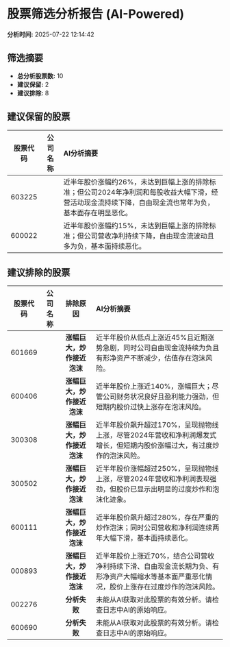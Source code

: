# 股票筛选分析报告 (AI-Powered)

**分析时间:** 2025-07-22 12:14:42

## 筛选摘要

- **总分析股票数:** 10
- **建议保留:** 2
- **建议排除:** 8

## 建议保留的股票

| 股票代码 | 公司名称 | AI分析摘要 |
|:---:|:---:|:---|
| 603225 |  | 近半年股价涨幅约26%，未达到巨幅上涨的排除标准；但公司2024年净利润和每股收益大幅下滑，经营活动现金流持续下降，自由现金流也常年为负，基本面存在明显恶化。 |
| 600022 |  | 近半年股价涨幅约15%，未达到巨幅上涨的排除标准；但公司营收净利持续下降，自由现金流波动且多为负，基本面持续恶化。 |

## 建议排除的股票

| 股票代码 | 公司名称 | 排除原因 | AI分析摘要 |
|:---:|:---:|:---:|:---|
| 601669 |  | **涨幅巨大，炒作接近泡沫** | 近半年股价从低点上涨近45%且近期涨势急剧，同时公司自由现金流持续为负且有形净资产不断减少，估值存在泡沫风险。 |
| 600406 |  | **涨幅巨大，炒作接近泡沫** | 近半年股价上涨近140%，涨幅巨大；尽管公司财务状况良好且盈利能力强劲，但短期内股价过快上涨存在泡沫风险。 |
| 300308 |  | **涨幅巨大，炒作接近泡沫** | 近半年股价飙升超过170%，呈现抛物线上涨，尽管2024年营收和净利润爆发式增长，但短期内股价涨幅过大，有过度炒作的泡沫风险。 |
| 300502 |  | **涨幅巨大，炒作接近泡沫** | 近半年股价涨幅超过250%，呈现抛物线上涨，尽管2024年营收和净利润表现强劲，但股价已显示出明显的过度炒作和泡沫化迹象。 |
| 600111 |  | **涨幅巨大，炒作接近泡沫** | 近半年股价飙升超过280%，存在严重的炒作泡沫；同时公司营收和净利润连续两年大幅下滑，基本面持续恶化。 |
| 000893 |  | **涨幅巨大，炒作接近泡沫** | 近半年股价上涨近70%，结合公司营收净利持续下滑、自由现金流长期为负、有形净资产大幅缩水等基本面严重恶化情况，股价上涨存在过度炒作的泡沫风险。 |
| 002276 |  | **分析失败** | 未能从AI获取对此股票的有效分析。请检查日志中AI的原始响应。 |
| 600690 |  | **分析失败** | 未能从AI获取对此股票的有效分析。请检查日志中AI的原始响应。 |
